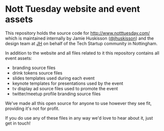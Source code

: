 # Nott Tuesday website and event assets

This repository holds the source code for http://www.notttuesday.com/ which is maintained internally by Jamie Huskisson ([@jhuskisson](https://twitter.com/jhuskisson)) and the design team at [JH](http://wearejh.com) on behalf of the Tech Startup community in Nottingham.

In addition to the website and all files related to it this repository contains all event assets:
* branding source files
* drink tokens source files
* slides templates used during each event
* keynote templates for presentations used by the event
* tv display ad source files used to promote the event
* twitter/meetup profile branding source files

We've made all this open source for anyone to use however they see fit, providing it's not for profit.

If you do use any of these files in any way we'd love to hear about it, just get in touch!
